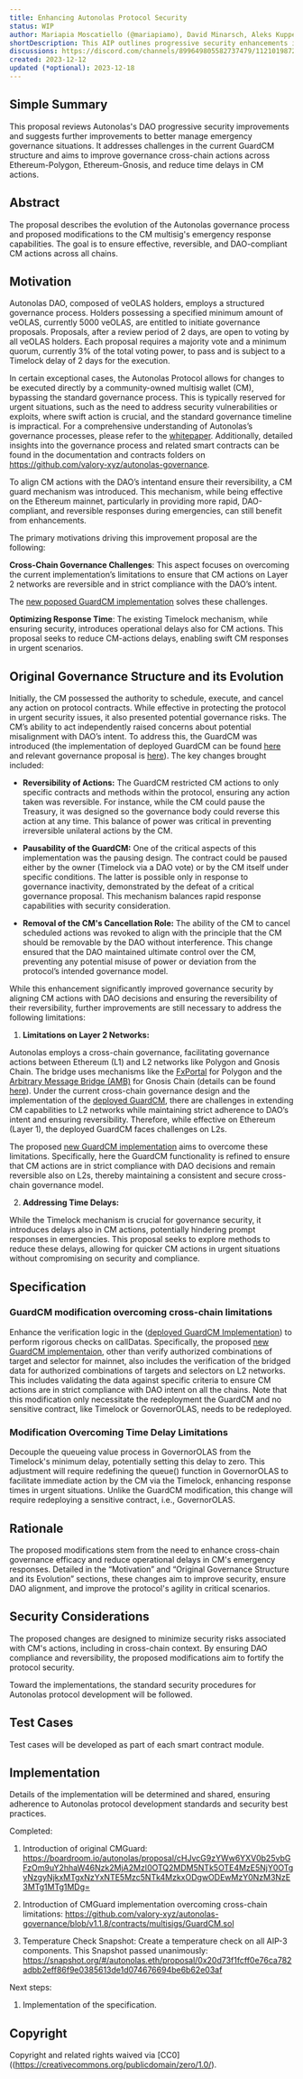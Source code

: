 ```yaml
---
title: Enhancing Autonolas Protocol Security
status: WIP
author: Mariapia Moscatiello (@mariapiamo), David Minarsch, Aleks Kuppermind, Andrey Lebedev
shortDescription: This AIP outlines progressive security enhancements in Autonolas governance, focusing on improving emergency cross-chain actions and reducing CM-selected governance action delays.
discussions: https://discord.com/channels/899649805582737479/1121019872839729152 
created: 2023-12-12
updated (*optional): 2023-12-18
---
```


## Simple Summary

This proposal reviews Autonolas's DAO progressive security improvements and suggests further improvements to better manage emergency governance situations. It addresses challenges in the current GuardCM structure and aims to improve governance cross-chain actions across Ethereum-Polygon, Ethereum-Gnosis, and reduce time delays in CM actions.

## Abstract

The proposal describes the evolution of the Autonolas governance process and proposed modifications to the CM multisig's emergency response capabilities. The goal is to ensure effective, reversible, and DAO-compliant CM actions across all chains.


## Motivation

Autonolas DAO, composed of veOLAS holders, employs a structured governance process.  Holders possessing a specified minimum amount of veOLAS, currently 5000 veOLAS, are entitled to initiate governance proposals. Proposals, after a review period of 2 days, are open to voting by all veOLAS holders. Each proposal requires a majority vote and a minimum quorum, currently 3% of the total voting power, to pass and is subject to a Timelock delay of 2 days for the execution.

In certain exceptional cases, the Autonolas Protocol allows for changes to be executed directly by a community-owned multisig wallet (CM), bypassing the standard governance process. This is typically reserved for urgent situations, such as the need to address security vulnerabilities or exploits, where swift action is crucial, and the standard governance timeline is impractical. For a comprehensive understanding of Autonolas’s governance processes, please refer to the [whitepaper](https://www.autonolas.network/documents/whitepaper/Whitepaper%20v1.0.pdf). Additionally, detailed insights into the governance process and related smart contracts can be found in the documentation and contracts folders on https://github.com/valory-xyz/autonolas-governance.

To align CM actions with the DAO’s intentand ensure their reversibility, a CM guard mechanism was introduced. This mechanism, while being effective on the Ethereum mainnet, particularly in providing more rapid, DAO-compliant, and reversible responses during emergencies, can still benefit from enhancements.

The primary motivations driving this improvement proposal are the following:

**Cross-Chain Governance Challenges**: This aspect focuses on overcoming the current implementation’s limitations to ensure that CM actions on Layer 2 networks are reversible and in strict compliance with the DAO’s intent. 

The [new poposed GuardCM implementation](https://github.com/valory-xyz/autonolas-governance/blob/v1.1.8/contracts/multisigs/GuardCM.sol) solves these challenges.

**Optimizing Response Time**: The existing Timelock mechanism, while ensuring security, introduces operational delays also for CM actions. This proposal seeks to reduce CM-actions delays, enabling swift CM responses in urgent scenarios.


## Original Governance Structure and its Evolution

Initially, the CM possessed the authority to schedule, execute, and cancel any action on protocol contracts. While effective in protecting the protocol in urgent security issues, it also presented potential governance risks. The CM’s ability to act independently raised concerns about potential misalignment with DAO’s intent. To address this, the GuardCM was introduced (the implementation of deployed GuardCM can be found [here]( https://github.com/valory-xyz/autonolas-governance/blob/main/contracts/multisigs/GuardCM.sol) and relevant governance proposal is [here]( https://boardroom.io/autonolas/proposal/cHJvcG9zYWw6YXV0b25vbGFzOm9uY2hhaW46Nzk2MjA2MzI0OTQ2MDM5NTk5OTE4MzE5NjY0OTgyNzgyNjkxMTgxNzYxNTE5Mzc5NTk4MzkxODgwODEwMzY0NzM3NzE3MTg1MTg1MDg=)).
The key changes brought included:

- **Reversibility of Actions:** The GuardCM restricted CM actions to only specific contracts and methods within the protocol, ensuring any action taken was reversible. For instance, while the CM could pause the Treasury, it was designed so the governance body could reverse this action at any time. This balance of power was critical in preventing irreversible unilateral actions by the CM.

- **Pausability of the GuardCM:**  One of the critical aspects of this implementation was the pausing design. The contract could be paused either by the owner (Timelock via a DAO vote) or by the CM itself under specific conditions. The latter is possible only in response to governance inactivity, demonstrated by the defeat of a critical governance proposal. This mechanism balances rapid response capabilities with security consideration.

- **Removal of the CM's Cancellation Role:** The ability of the CM to cancel scheduled actions was revoked to align with the principle that the CM should be removable by the DAO without interference. This change ensured that the DAO maintained ultimate control over the CM, preventing any potential misuse of power or deviation from the protocol’s intended governance model.

While this enhancement significantly improved governance security by aligning CM actions with DAO decisions and ensuring the reversibility of their reversibility, further improvements are still necessary to address the following limitations:

1) **Limitations on Layer 2 Networks:**

Autonolas employs a cross-chain governance, facilitating governance actions between Ethereum (L1) and L2 networks like Polygon and Gnosis Chain. The bridge uses mechanisms like the [FxPortal](https://github.com/0xPolygon/fx-portal/tree/v1.0.5) for Polygon and the [Arbitrary Message Bridge (AMB)](https://docs.gnosischain.com/bridges/tokenbridge/amb-bridge) for Gnosis Chain (details can be found [here]( https://github.com/valory-xyz/autonolas-governance/blob/main/docs/governace_bridge.pdf)). Under the current cross-chain governance design and the implementation of the [deployed GuardCM](https://github.com/valory-xyz/autonolas-governance/blob/v1.1.6/contracts/multisigs/GuardCM.sol), there are challenges in extending CM capabilities to L2 networks while maintaining strict adherence to DAO’s intent and ensuring reversibility. Therefore, while effective on Ethereum (Layer 1), the deployed GuardCM faces challenges on L2s. 

The proposed [new GuardCM implementation](https://github.com/valory-xyz/autonolas-governance/blob/v1.1.8/contracts/multisigs/GuardCM.sol) aims to overcome these limitations. Specifically, here the GuardCM functionality is refined to ensure that CM actions are in strict compliance with DAO decisions and remain reversible also on L2s, thereby maintaining a consistent and secure cross-chain governance model.

2) **Addressing Time Delays:**

While the Timelock mechanism is crucial for governance security, it introduces delays also in CM actions, potentially hindering prompt responses in emergencies. This proposal seeks to explore methods to reduce these delays, allowing for quicker CM actions in urgent situations without compromising on security and compliance.

## Specification

### GuardCM modification overcoming cross-chain limitations

Enhance the verification logic in the ([deployed GuardCM Implementation](https://github.com/valory-xyz/autonolas-governance/blob/v1.1.6/contracts/multisigs/GuardCM.sol)) to perform rigorous checks on callDatas. Specifically, the proposed [new GuardCM implementaion](https://github.com/valory-xyz/autonolas-governance/blob/v1.1.8/contracts/multisigs/GuardCM.sol), other than verify authorized combinations of target and selector for mainnet, also includes the verification of the bridged data for authorized combinations of targets and selectors on L2 networks. This includes validating the data against specific criteria to ensure CM actions are in strict compliance with DAO intent on all the chains. Note that this modification only necessitate the redeployment the GuardCM and no sensitive contract, like Timelock or GovernorOLAS, needs to be redeployed.

### Modification Overcoming Time Delay Limitations

Decouple the queueing value process in GovernorOLAS from the Timelock's minimum delay, potentially setting this delay to zero. This adjustment will require redefining the queue() function in GovernorOLAS to facilitate immediate action by the CM via the Timelock, enhancing response times in urgent situations.  Unlike the GuardCM modification, this change will require redeploying a sensitive contract, i.e., GovernorOLAS.

## Rationale

The proposed modifications stem from the need to enhance cross-chain governance efficacy and reduce operational delays in CM's emergency responses. Detailed in the “Motivation” and “Original Governance Structure and its Evolution” sections, these changes aim to improve security, ensure DAO alignment, and improve the protocol's agility in critical scenarios.

## Security Considerations

The proposed changes are designed to minimize security risks associated with CM's actions, including in cross-chain context. By ensuring DAO compliance and reversibility, the proposed modifications aim to fortify the protocol security.

Toward the implementations, the standard security procedures for Autonolas protocol development will be followed.

## Test Cases
Test cases will be developed as part of each smart contract module.

## Implementation

Details of the implementation will be determined and shared, ensuring adherence to Autonolas protocol development standards and security best practices.

Completed:

1) Introduction of original CMGuard: https://boardroom.io/autonolas/proposal/cHJvcG9zYWw6YXV0b25vbGFzOm9uY2hhaW46Nzk2MjA2MzI0OTQ2MDM5NTk5OTE4MzE5NjY0OTgyNzgyNjkxMTgxNzYxNTE5Mzc5NTk4MzkxODgwODEwMzY0NzM3NzE3MTg1MTg1MDg=

2)  Introduction of CMGuard implementation overcoming cross-chain limitations: https://github.com/valory-xyz/autonolas-governance/blob/v1.1.8/contracts/multisigs/GuardCM.sol

3) Temperature Check Snapshot: Create a temperature check on all AIP-3 components. This Snapshot passed unanimously: https://snapshot.org/#/autonolas.eth/proposal/0x20d73f1fcff0e76ca782adbb2eff86f9e0385613de1d074676694be6b62e03af

Next steps:

1) Implementation of the specification.

## Copyright

Copyright and related rights waived via [CC0]((https://creativecommons.org/publicdomain/zero/1.0/).
